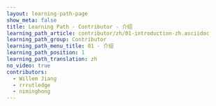 ```yaml
---
layout: learning-path-page
show_meta: false
title: Learning Path - Contributor - 介绍
learning_path_article: contributor/zh/01-introduction-zh.asciidoc
learning_path_group: Contributor
learning_path_menu_title: 01 - 介绍
learning_path_position: 1
learning_path_translation: zh
no_video: true
contributors:
  - Willem Jiang
  - rrrutledge
  - niminghong
---
```

<!--- This file autogenerated from https://github.com/InnerSourceCommons/InnerSourceLearningPath/blob/master/scripts/generate_learning_path_markdown.js -->